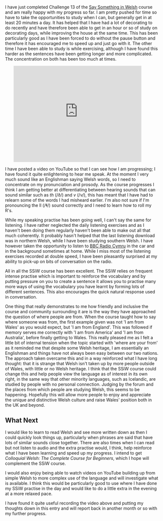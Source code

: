 I have just completed Challenge 13 of the [Say Something in Welsh](https://www.saysomethingin.com/welsh/) course and am really happy with my progress so far.  I am pretty pushed for time so have to take the opportunities to study when I can, but generally get in at least 20 minutes a day.  It has helped that I have had a lot of decorating to do recently and have therefore been able to get in an hour or so of study on decorating days, while improving the house at the same time.  This has been particularly good as I have been forced to do without the pause button and therefore it has encouraged me to speed up and just go with it.  The other time I have been able to study is while exercising, although I have found this harder as the sentences have been getting longer and more complicated.  The concentration on both has been too much at times.

<iframe class="pull-right" style="margin-left: 2em;" width="420" height="315" src="https://www.youtube.com/embed/kIFwmkxch3U" frameborder="0" allowfullscreen></iframe>

I have posted a video on YouTube so that I can see how I am progressing; I have found it quite enlightening to hear me speak.  At the moment I very much sound like an Englishman saying Welsh words, so I need to concentrate on my pronunciation and prosody.  As the course progresses I think I am getting better at differentiating between hearing sounds that can sound similar such as _th_ (/ð/) and _v_ (/v/), this has meant that I have had to relearn some of the words I had misheard earlier.  I'm also not sure if I'm pronouncing the ll (/ɬ/) sound correctly and I need to learn how to roll my R's.

While my speaking practise has been going well, I can't say the same for listening.  I have rather neglected the daily listening exercises and as I haven't been doing them regularly haven't been able to make out all that much coherently.  It probably hasn't helped that the last listening download was in northern Welsh, while I have been studying southern Welsh.  I have however taken the opportunity to listen to [BBC Radio Cymru](http://www.bbc.co.uk/radiocymru) in the car and in the background sometimes at home.  While I miss most of the listening exercises recorded at double speed, I have been pleasantly surprised at my ability to pick-up on bits of conversation on the radio.

All in all the SSiW course has been excellent.  The SSiW relies on frequent intense practise which is important to reinforce the vocabulary and by putting pressure on you to create a sentence it allows you to practise many more ways of using the vocabulary you have learnt by forming lots of different sentences.  This also encourages the quick natural response used in conversation.

One thing that really demonstrates to me how friendly and inclusive the course and community surrounding it are is the way they have approached the question of where people are from.  When the course taught how to say where someone was from, the first example given was not 'I am from Wales' as you would expect, but 'I am from England'.  This was followed if memory serves me correctly with 'I am from America' and 'I am from Australia', before finally getting to Wales.  This really pleased me as I felt a little bit of internal tension when the topic started with 'where are your from' as it reminded me that despite some Welsh heritage, I am essentially an Englishman and things have not always been easy between our two nations.  The approach taken overcame this and in a way reinforced what I have long thought: that it is strange that Welsh isn't taken up by more people outside of Wales, with little or no Welsh heritage.  I think that the SSiW course could change this and help people view the language as of interest in its own right, in the same way that other minority languages, such as Icelandic, are studied by people with no personal connection.  Judging by the forum and the places from which people are studying Welsh, this seems to be happening.  Hopefully this will allow more people to enjoy and appreciate the unique and distinctive Welsh culture and raise Wales' position both in the UK and beyond.



## What Next
I would like to learn to read Welsh and see more written down as then I could quickly look things up, particularly when phrases are said that have lots of similar sounds close together.  There are also times when I can read but not listen to audio and the extra practise would, I think, help reinforce what I have been learning and speed up my progress.  I intend to get _Colloquial Welsh: The Complete Course for Beginners_, which I hope will complement the SSiW course.

I would also enjoy being able to watch videos on YouTube building up from simple Welsh to more complex use of the language and will investigate what is available.  I think this would be particularly good to use where I have done my SSiW practise in the day and would like to do a little extra in the evening at a more relaxed pace.

I have found it quite useful recording the video above and putting my thoughts down in this entry and will report back in another month or so with my further progress.
